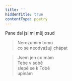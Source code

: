 ```yaml
---
title: ''
hiddenTitle: true
contentType: poetry
---
```


>   

>   

Pane dal jsi mi můj osud

> Nerozumím tomu  
> co se neodvažuji chápat

> Jsem jen co mám  
> Tebe v sobě  
> slepě se k Tobě  
> upínám
